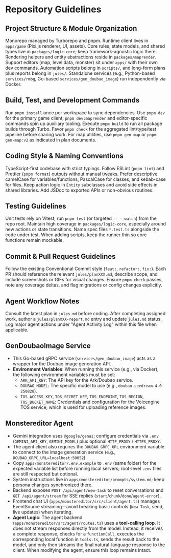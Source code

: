# Repository Guidelines

## Project Structure & Module Organization
Monorepo managed by Turborepo and pnpm. Runtime client lives in `apps/game` (Pixi.js renderer, UI, assets). Core rules, state models, and shared types live in `packages/logic-core`; keep framework-agnostic logic there. Rendering helpers and entity abstractions reside in `packages/maprender`. Support editors (map, level data, monster) sit under `apps/` with their own dev commands. Automation scripts belong in `scripts/`, and long-form plans plus reports belong in `jules/`. Standalone services (e.g., Python-based `services/rmbg`, Go-based `services/gen_doubao_image`) run independently via Docker.

## Build, Test, and Development Commands
Run `pnpm install` once per workspace to sync dependencies. Use `pnpm dev` for the primary game client; `pnpm dev:maprender` and editor-specific commands spin up auxiliary tooling. Execute `pnpm build` to run all package builds through Turbo. Favor `pnpm check` for the aggregated lint/type/test pipeline before sharing work. For map utilities, use `pnpm gen-map` or `pnpm gen-map:v2` as indicated in plan documents.

## Coding Style & Naming Conventions
TypeScript-first codebase with strict typings. Follow ESLint (`pnpm lint`) and Prettier (`pnpm format`) outputs without manual tweaks. Prefer descriptive camelCase for variables/functions, PascalCase for classes, and kebab-case for files. Keep action logic in `Entity` subclasses and avoid side effects in shared libraries. Add JSDoc to exported APIs or non-obvious routines.

## Testing Guidelines
Unit tests rely on Vitest; run `pnpm test` (or targeted `-- --watch`) from the repo root. Maintain high coverage in `packages/logic-core`, especially around new actions or state transitions. Name spec files `*.test.ts` alongside the code under test. When adding scripts, keep the runner thin so core functions remain mockable.

## Commit & Pull Request Guidelines
Follow the existing Conventional Commit style (`feat:`, `refactor:`, `fix:`). Each PR should reference the relevant `jules/planXXX.md`, describe scope, and include screenshots or GIFs for visual changes. Ensure `pnpm check` passes, note any coverage deltas, and flag migrations or config changes explicitly.

## Agent Workflow Notes
Consult the latest plan in `jules.md` before coding. After completing assigned work, author a `jules/planXXX-report.md` entry and update `jules.md` status. Log major agent actions under "Agent Activity Log" within this file when applicable.

## GenDoubaoImage Service
- This Go-based gRPC service (`services/gen_doubao_image`) acts as a wrapper for the Doubao image generation API.
- **Environment Variables**: When running this service (e.g., via Docker), the following environment variables must be set:
  - `ARK_API_KEY`: The API key for the Ark/Doubao service.
  - `DOUBAO_MODEL`: The specific model to use (e.g., `doubao-seedream-4-0-250828`).
  - `TOS_ACCESS_KEY`, `TOS_SECRET_KEY`, `TOS_ENDPOINT`, `TOS_REGION`, `TOS_BUCKET_NAME`: Credentials and configuration for the Volcengine TOS service, which is used for uploading reference images.

## Monstereditor Agent
- Gemini integration uses `@google/genai`; configure credentials via `.env` (`GEMINI_API_KEY`, `GEMINI_MODEL`) plus optional `HTTP_PROXY` / `HTTPS_PROXY`.
- The agent client also requires the `DOUBAO_GRPC_URL` environment variable to connect to the image generation service (e.g., `DOUBAO_GRPC_URL=localhost:50052`).
- Copy `apps/monstereditor/.env.example` to `.env` (same folder) for the expected variable list before running local servers; root-level `.env` files are still respected but optional.
- System instructions live in `apps/monstereditor/prompts/system.md`; keep persona changes synchronized there.
- Backend exposes `POST /api/agent/new-task` to reset conversations and `GET /api/agent/stream` for SSE replies (`start`/`chunk`/`done`/`agent-error`).
- Frontend chat UI (`apps/monstereditor/src/client/agent.ts`) manages EventSource streaming—avoid breaking basic controls (`New Task`, send, live updates) when iterating.
- **Agent Logic**: The agent backend (`apps/monstereditor/src/agent/routes.ts`) uses a **tool-calling loop**. It does not stream responses directly from the model. Instead, it receives a complete response, checks for a `functionCall`, executes the corresponding local function in `tools.ts`, sends the result back to the model, and only then streams the final natural-language response to the client. When modifying the agent, ensure this loop remains intact.
